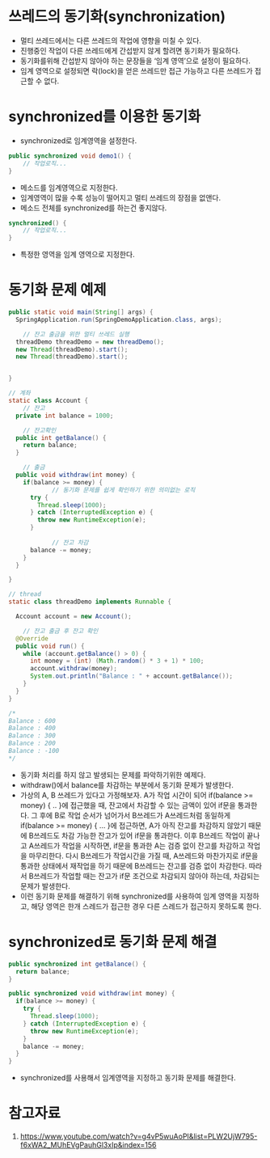# 쓰레드의 동기화(synchronization)
* 멀티 쓰레드에서는 다른 쓰레드의 작업에 영향을 미칠 수 있다.
* 진행중인 작업이 다른 쓰레드에게 간섭받지 않게 할려면 동기화가 필요하다.
* 동기화를위해 간섭받지 않아야 하는 문장들을 ‘임계 영역’으로 설정이 필요하다.
* 임계 영역으로 설정되면 락(lock)을 얻은 쓰레드만 접근 가능하고 다른 쓰레드가 접근할 수 없다.

# synchronized를 이용한 동기화
* synchronized로 임계영역을 설정한다.

```java
public synchronized void demo1() {
	// 작업로직...
}
```
* 메소드를 임계영역으로 지정한다.
* 임계영역이 많을 수록 성능이 떨어지고 멀티 쓰레드의 장점을 없앤다.
* 메소드 전체를 synchronized를 하는건 좋지않다.

```java
synchronized() {
	// 작업로직...
}
```
* 특정한 영역을 임계 영역으로 지정한다.

# 동기화 문제 예제
```java
public static void main(String[] args) {
  SpringApplication.run(SpringDemoApplication.class, args);

	// 잔고 출금을 위한 멀티 쓰레드 실행
  threadDemo threadDemo = new threadDemo();
  new Thread(threadDemo).start();
  new Thread(threadDemo).start();


}

// 계좌
static class Account {
	// 잔고
  private int balance = 1000;

	// 잔고확인
  public int getBalance() {
    return balance;
  }

	// 출금
  public void withdraw(int money) {
    if(balance >= money) {
			// 동기화 문제를 쉽게 확인하기 위한 의미없는 로직
      try {
        Thread.sleep(1000);
      } catch (InterruptedException e) {
        throw new RuntimeException(e);
      }
			
			// 잔고 차감
      balance -= money;
    }
  }

}

// thread
static class threadDemo implements Runnable {

  Account account = new Account();

	// 잔고 출금 후 잔고 확인
  @Override
  public void run() {
    while (account.getBalance() > 0) {
      int money = (int) (Math.random() * 3 + 1) * 100;
      account.withdraw(money);
      System.out.println("Balance : " + account.getBalance());
    }
  }
}

/*
Balance : 600
Balance : 400
Balance : 300
Balance : 200
Balance : -100
*/
```
* 동기화 처리를 하지 않고 발생되는 문제를 파악하기위한 예제다.
* withdraw()에서 balance를 차감하는 부분에서 동기화 문제가 발생한다.
* 가상의 A, B 쓰레드가 있다고 가정해보자. A가 작업 시간이 되어 if(balance >= money) { .. }에 접근했을 때, 잔고에서 차감할 수 있는 금액이 있어 if문을 통과한다. 그 후에 B로 작업 순서가 넘어가서 B쓰레드가 A쓰레드처럼 동일하게 if(balance >= money) { … }에 접근하면, A가 아직 잔고를 차감하지 않았기 때문에 B쓰레드도 차감 가능한 잔고가 있어 if문을 통과한다. 이후 B쓰레드 작업이 끝나고 A쓰레드가 작업을 시작하면, if문을 통과한 A는 검증 없이 잔고를 차감하고 작업을 마무리한다. 다시 B쓰레드가 작업시간을 가질 때, A쓰레드와 마찬가지로 if문을 통과한 상태에서 재작업을 하기 때문에 B쓰레드는 잔고를 검증 없이 차감한다. 따라서 B쓰레드가 작업할 때는 잔고가 if문 조건으로 차감되지 않아야 하는데, 차감되는 문제가 발생한다.
* 이런 동기화 문제를 해결하기 위해 synchronized를 사용하여 임계 영역을 지정하고, 해당 영역은 한개 스레드가 접근한 경우 다른 스레드가 접근하지 못하도록 한다.

# synchronized로 동기화 문제 해결
```java
public synchronized int getBalance() {
  return balance;
}

public synchronized void withdraw(int money) {
  if(balance >= money) {
    try {
      Thread.sleep(1000);
    } catch (InterruptedException e) {
      throw new RuntimeException(e);
    }
    balance -= money;
  }
}
```
* synchronized를 사용해서 임계영역을 지정하고 동기화 문제를 해결한다.

# 참고자료
1. https://www.youtube.com/watch?v=g4vP5wuAoPI&list=PLW2UjW795-f6xWA2_MUhEVgPauhGl3xIp&index=156
